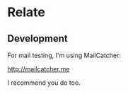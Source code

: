 Relate
========

## Development

For mail testing, I'm using MailCatcher:

http://mailcatcher.me

I recommend you do too.
